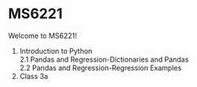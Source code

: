 # MS6221
Welcome to MS6221!

1. Introduction to Python  
2.1 Pandas and Regression-Dictionaries and Pandas  
2.2 Pandas and Regression-Regression Examples  
3. Class 3a  
